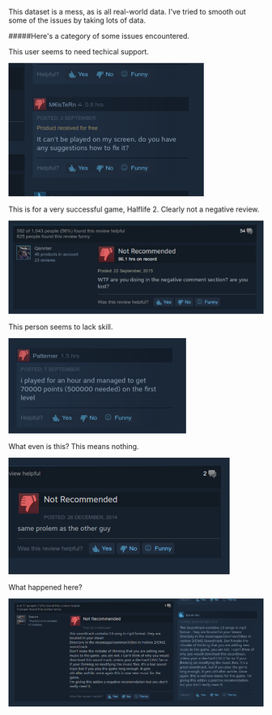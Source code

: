 This dataset is a mess, as is all real-world data. I've tried to smooth out some of the issues by taking lots of data.

#####Here's a category of some issues encountered.

This user seems to need techical support.

![you need help](wrong_intention.png)

This is for a very successful game, Halflife 2. Clearly not a negative review.

![lol](funny_comment.jpg)

This person seems to lack skill.

![bad at games](bad_at_gaming.png)

What even is this? This means nothing.

![means nothing](meaningless.png)

What happened here?

![same review](same_review_neg_pos.png)
